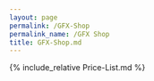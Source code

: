 ```yaml
---
layout: page
permalink: /GFX-Shop
permalink_name: /GFX Shop
title: GFX-Shop.md
---
```


{% include_relative Price-List.md %}
